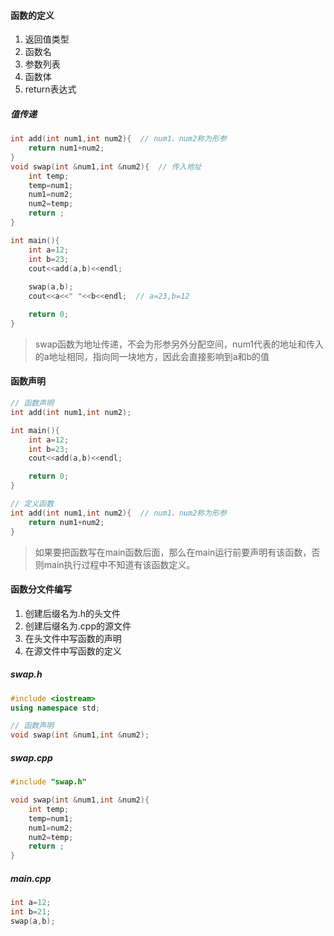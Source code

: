 #### 函数的定义

1. 返回值类型
2. 函数名
3. 参数列表
4. 函数体
5. return表达式

##### 值传递

```c++
int add(int num1,int num2){  // num1、num2称为形参
    return num1+num2;
}
void swap(int &num1,int &num2){  // 传入地址
    int temp;
    temp=num1;
    num1=num2;
    num2=temp;
    return ;
}

int main(){
    int a=12;
    int b=23;
    cout<<add(a,b)<<endl;
    
    swap(a,b);
    cout<<a<<" "<<b<<endl;  // a=23,b=12

    return 0;
}
```



> swap函数为地址传递，不会为形参另外分配空间，num1代表的地址和传入的a地址相同，指向同一块地方，因此会直接影响到a和b的值



#### 函数声明

```c++
// 函数声明
int add(int num1,int num2);

int main(){
    int a=12;
    int b=23;
    cout<<add(a,b)<<endl;

    return 0;
}

// 定义函数
int add(int num1,int num2){  // num1、num2称为形参
    return num1+num2;
}
```

> 如果要把函数写在main函数后面，那么在main运行前要声明有该函数，否则main执行过程中不知道有该函数定义。



#### 函数分文件编写

1. 创建后缀名为.h的头文件
2. 创建后缀名为.cpp的源文件
3. 在头文件中写函数的声明
4. 在源文件中写函数的定义

##### swap.h

```c++
#include <iostream>
using namespace std;

// 函数声明
void swap(int &num1,int &num2);
```

##### swap.cpp

```c++
#include "swap.h"

void swap(int &num1,int &num2){
    int temp;
    temp=num1;
    num1=num2;
    num2=temp;
    return ;
}
```

##### main.cpp

```c++
int a=12;
int b=21;
swap(a,b);
```

